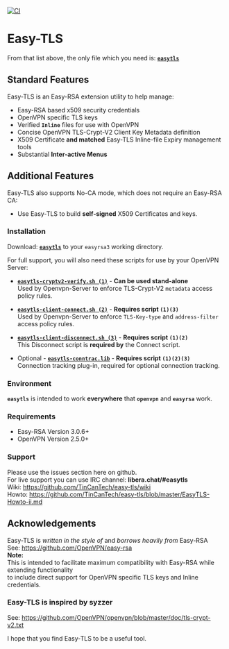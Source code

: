 [![CI](https://github.com/TinCanTech/easy-tls/actions/workflows/blank.yml/badge.svg)](https://github.com/TinCanTech/easy-tls/actions/workflows/blank.yml)
# Easy-TLS

From that list above, the only file which you need is: [**`easytls`**](https://github.com/TinCanTech/easy-tls/blob/master/easytls)

## Standard Features
Easy-TLS is an Easy-RSA extension utility to help manage:
+ Easy-RSA based x509 security credentials
+ OpenVPN specific TLS keys
+ Verified **`Inline`** files for use with OpenVPN
+ Concise OpenVPN TLS-Crypt-V2 Client Key Metadata definition
+ X509 Certificate **and matched** Easy-TLS Inline-file Expiry management tools
+ Substantial **Inter-active Menus**

## Additional Features
Easy-TLS also supports No-CA mode, which does not require an Easy-RSA CA:
+ Use Easy-TLS to build **self-signed** X509 Certificates and keys.

### Installation
Download: [**`easytls`**](https://github.com/TinCanTech/easy-tls/blob/master/easytls) to your `easyrsa3` working directory.

For full support, you will also need these scripts for use by your OpenVPN Server:
+ [**`easytls-cryptv2-verify.sh (1)`**](https://github.com/TinCanTech/easy-tls/blob/master/easytls-cryptv2-verify.sh) - **Can be used stand-alone**<br>
  Used by Openvpn-Server to enforce TLS-Crypt-V2 `metadata` access policy rules.<br>

+ [**`easytls-client-connect.sh (2)`**](https://github.com/TinCanTech/easy-tls/blob/master/easytls-client-connect.sh) - **Requires script `(1)(3)`**<br>
  Used by Openvpn-Server to enforce `TLS-Key-type` and `address-filter` access policy rules.<br>

+ [**`easytls-client-disconnect.sh (3)`**](https://github.com/TinCanTech/easy-tls/blob/master/easytls-client-disconnect.sh) - **Requires script `(1)(2)`**<br>
  This Disconnect script is **required by** the Connect script.

+ Optional - [**`easytls-conntrac.lib`**](https://github.com/TinCanTech/easy-tls/blob/master/easytls-conntrac.lib) - **Requires script `(1)(2)(3)`**<br>
  Connection tracking plug-in, required for optional connection tracking.

### Environment
**`easytls`** is intended to work **everywhere** that **`openvpn`** and **`easyrsa`** work.

### Requirements
+ Easy-RSA Version 3.0.6+
+ OpenVPN Version 2.5.0+

### Support
Please use the issues section here on github.<br>
For live support you can use IRC channel: **libera.chat/#easytls**<br>
Wiki: https://github.com/TinCanTech/easy-tls/wiki<br>
Howto: https://github.com/TinCanTech/easy-tls/blob/master/EasyTLS-Howto-ii.md<br>

## Acknowledgements
Easy-TLS is *written in the style of* and *borrows heavily from* Easy-RSA<br>
See: https://github.com/OpenVPN/easy-rsa<br>
**Note:**<br>
This is intended to facilitate maximum compatibility with Easy-RSA while extending functionality<br>
to include direct support for OpenVPN specific TLS keys and Inline credentials.<br>

### Easy-TLS is inspired by **syzzer**<br>
See: https://github.com/OpenVPN/openvpn/blob/master/doc/tls-crypt-v2.txt<br>

I hope that you find Easy-TLS to be a useful tool.


